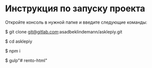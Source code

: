 # Инструкция по запуску проекта


Откройте консоль в нужной папке и введите следующие команды:

$ git clone git@gitlab.com:asadbeklindemann/asklepiy.git

$ cd asklepiy

$ npm i

$ gulp"# rento-html" 
